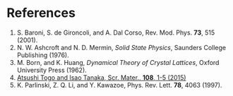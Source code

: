 # References

1. <a name="Baroni2001"></a> S. Baroni, S. de Gironcoli, and A. Dal Corso, Rev. Mod. Phys. **73**, 515 (2001).
2. <a name="AshcroftMermin"></a> N. W. Ashcroft and N. D. Mermin, _Solid State Physics_, Saunders College Publishing (1976).
3. <a name="BornHuang"></a>  M. Born, and K. Huang, _Dynamical Theory of Crystal Lattices_, Oxford University Press (1962).
4. <a name="Togo2015"></a> [Atsushi Togo and Isao Tanaka, Scr. Mater., **108**, 1-5 (2015)](https://phonopy.github.io/phonopy/)
5. <a name="Parlinski1997"></a> K. Parlinski, Z. Q. Li, and Y. Kawazoe, Phys. Rev. Lett. **78**, 4063 (1997).

